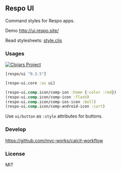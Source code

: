 
Respo UI
----

Command styles for Respo apps.

Demo http://ui.respo.site/

Read stylesheets: [style.cljs](https://github.com/Respo/respo-ui/blob/master/src/respo_ui/style.cljs)

### Usages

[![Clojars Project](https://img.shields.io/clojars/v/respo/ui.svg)](https://clojars.org/respo/ui)

```clojure
[respo/ui "0.3.5"]
```

```clojure
[respo-ui.core :as ui]
```

```clojure
(respo-ui.comp.icon/comp-ion :home {:color :red})
(respo-ui.comp.icon/comp-icon :flash)
(respo-ui.comp.icon/comp-ios-icon :bell)
(respo-ui.comp.icon/comp-android-icon :cart)
```

Use `ui/button` as `:style` attributes for buttons.

### Develop

https://github.com/mvc-works/calcit-workflow

### License

MIT
